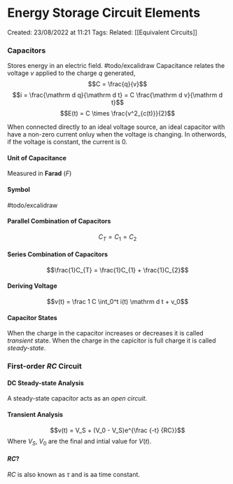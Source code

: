 # Energy Storage Circuit Elements
Created: 23/08/2022 at 11:21
Tags: 
Related: [[Equivalent Circuits]]

### Capacitors
Stores energy in an electric field. #todo/excalidraw
Capacitance relates the voltage $v$ applied to the charge $q$ generated,
$$C = \frac{q}{v}$$
$$i = \frac{\mathrm d q}{\mathrm d t} = C \frac{\mathrm d v}{\mathrm d t}$$
$$E(t) = C \times \frac{v^2_{c(t)}}{2}$$

When connected directly to an ideal voltage source, an ideal capacitor with have a non-zero current onluy when the voltage is changing.
In otherwords, if the voltage is constant, the current is 0.

#### Unit of Capacitance
Measured in **Farad** $(F)$

#### Symbol
#todo/excalidraw

#### Parallel Combination of Capacitors
$$C_{T} = C_{1} = C_{2}$$

#### Series Combination of Capacitors
$$\frac{1}C_{T} = \frac{1}C_{1} + \frac{1}C_{2}$$

#### Deriving Voltage
$$v(t) = \frac 1 C \int_0^t i(t) \mathrm d t + v_0$$

#### Capacitor States
When the charge in the capacitor increases or decreases it is called *transient* state.
When the charge in the capicitor is full charge it is called *steady-state*.

### First-order $RC$ Circuit
#### DC Steady-state Analysis
A steady-state capacitor acts as an *open circuit*.

#### Transient Analysis
$$v(t) = V_S + (V_0 - V_S)e^{\frac {-t} {RC}}$$
Where $V_S$, $V_0$ are the final and intial value for $V(t)$.

#### $RC$?
$RC$ is also known as $\tau$ and is aa time constant.
